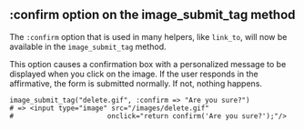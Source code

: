 ## :confirm option on the image\_submit\_tag method

The `:confirm` option that is used in many helpers, like `link_to`, will now be available in the `image_submit_tag` method.

This option causes a confirmation box with a personalized message to be displayed when you click on the image. If the user responds in the affirmative, the form is submitted normally. If not, nothing happens.

	image_submit_tag("delete.gif", :confirm => "Are you sure?")
	# => <input type="image" src="/images/delete.gif" 
	#						onclick="return confirm('Are you sure?');"/>
